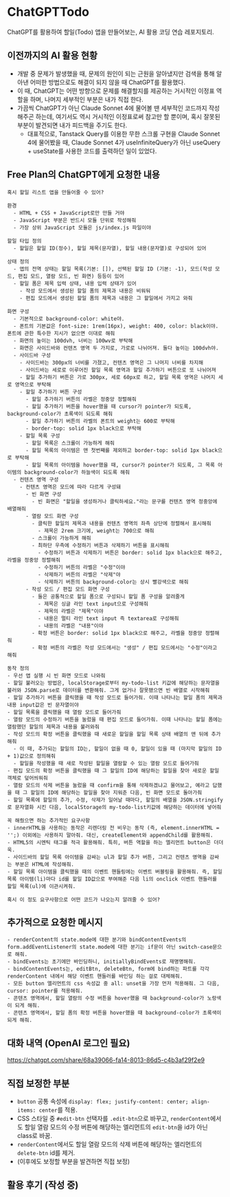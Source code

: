 # ChatGPTTodo

ChatGPT를 활용하여 할일(Todo) 앱을 만들어보는, AI 활용 코딩 연습 레포지토리.

## 이전까지의 AI 활용 현황

- 개발 중 문제가 발생했을 때, 문제의 원인이 되는 근원을 알아냈지만 검색을 통해 알아낸 어떠한 방법으로도 해결이 되지 않을 때 ChatGPT를 활용했다.
- 이 때, ChatGPT는 어떤 방향으로 문제를 해결할지를 제공하는 거시적인 이정표 역할을 하며, 나머지 세부적인 부분은 내가 직접 한다.
- 가끔씩 ChatGPT가 아닌 Claude Sonnet 4에 물어볼 땐 세부적인 코드까지 작성해주곤 하는데, 여기서도 역시 거시적인 이정표로써 참고만 할 뿐이며, 혹시 잘못된 부분이 발견되면 내가 피드백을 주기도 한다.
  - 대표적으로, Tanstack Query를 이용한 무한 스크롤 구현을 Claude Sonnet 4에 물어봤을 때, Claude Sonnet 4가 useInfiniteQuery가 아닌 useQuery + useState를 사용한 코드를 출력하던 일이 있었다.

## Free Plan의 ChatGPT에게 요청한 내용

```
혹시 할일 리스트 앱을 만들어줄 수 있어?

환경
  - HTML + CSS + JavaScript로만 만들 거야
  - JavaScript 부분은 반드시 모듈 단위로 작성해줘
  - 가장 상위 JavaScript 모듈은 js/index.js 파일이야

할일 타입 정의
  - 할일은 할일 ID(정수), 할일 제목(문자열), 할일 내용(문자열)로 구성되어 있어

상태 정의
  - 앱의 전역 상태는 할일 목록(기본: []), 선택된 할일 ID (기본: -1), 모드(작성 모드, 편집 모드, 열람 모드, 빈 화면) 등등이 있어
  - 할일 폼은 제목 입력 상태, 내용 입력 상태가 있어
    - 작성 모드에서 생성된 할일 폼의 제목과 내용은 비워둬
    - 편집 모드에서 생성된 할일 폼의 제목과 내용은 그 할일에서 가지고 와줘

화면 구성
  - 기본적으로 background-color: white야.
  - 폰트의 기본값은 font-size: 1rem(16px), weight: 400, color: black이야. 폰트에 관한 특수한 지시가 없으면 이대로 해줘
  - 화면의 높이는 100dvh, 너비는 100wv로 부탁해
  - 화면은 사이드바와 컨텐츠 영역 두 가지로, 가로로 나뉘어져. 둘다 높이는 100dvh야.
  - 사이드바 구성
    - 사이드바는 300px의 너비를 가졌고, 컨텐츠 영역은 그 나머지 너비를 차지해
    - 사이드바는 세로로 이루어진 할일 목록 영역과 할일 추가하기 버튼으로 또 나뉘어져
    - 할일 추가하기 버튼은 가로 300px, 세로 60px로 하고, 할일 목록 영역은 나머지 세로 영역으로 부탁해
    - 할일 추가하기 버튼 구성
      - 할일 추가하기 버튼의 라벨은 정중앙 정렬해줘
      - 할일 추가하기 버튼을 hover했을 때 cursor가 pointer가 되도록, background-color가 초록색이 되도록 해줘
      - 할일 추가하기 버튼의 라벨의 폰트의 weight는 600로 부탁해
      - border-top: solid 1px black으로 부탁해
    - 할일 목록 구성
      - 할일 목록은 스크롤이 가능하게 해줘
      - 할일 목록의 아이템은 맨 첫번째를 제외하고 border-top: solid 1px black으로 부탁해
      - 할일 목록의 아이템을 hover했을 때, cursor가 pointer가 되도록, 그 목록 아이템의 background-color가 하늘색이 되도록 해줘
  - 컨텐츠 영역 구성
    - 컨텐츠 영역은 모드에 따라 다르게 구성돼
      - 빈 화면 구성
        - 빈 화면은 "할일을 생성하거나 클릭하세요."라는 문구를 컨텐츠 영역 정중앙에 배열해줘
      - 열람 모드 화면 구성
        - 클릭한 할일의 제목과 내용을 컨텐츠 영역의 좌측 상단에 정렬해서 표시해줘
          - 제목은 2rem 크기에, weight는 700으로 해줘
        - 스크롤이 가능하게 해줘
        - 최하단 우측에 수정하기 버튼과 삭제하기 버튼을 표시해줘
          - 수정하기 버튼과 삭제하기 버튼은 border: solid 1px black으로 해주고, 라벨을 정중앙 정렬해줘
          - 수정하기 버튼의 라벨은 "수정"이야
          - 삭제하기 버튼의 라벨은 "삭제"야
          - 삭제하기 버튼의 background-color는 상시 빨강색으로 해줘
      - 작성 모드 / 편집 모드 화면 구성
        - 둘은 공통적으로 할일 폼으로 구성되니 할일 폼 구성을 알려줄게
          - 제목은 싱글 라인 text input으로 구성해줘
          - 제목의 라벨은 "제목"이야
          - 내용은 멀티 라인 text input 즉 textarea로 구성해줘
          - 내용의 라벨은 "내용"이야
        - 확정 버튼은 border: solid 1px black으로 해주고, 라벨을 정중앙 정렬해줘
        - 확정 버튼의 라벨은 작성 모드에서는 "생성" / 편집 모드에서는 "수정"이라고 해줘

동작 정의
- 우선 앱 실행 시 빈 화면 모드로 나와줘
- 할일 불러오는 방법은, localStorage로부터 my-todo-list 키값에 해당하는 문자열을 불러와 JSON.parse로 데이터를 변환해줘. 그게 없거나 잘못됐으면 빈 배열로 시작해줘
- 할일 추가하기 버튼을 클릭했을 때 작성 모드로 들어가줘. 이때 나타나는 할일 폼의 제목과 내용 input값은 빈 문자열이야
- 할일 목록을 클릭했을 때 열람 모드로 들어가줘
- 열람 모드의 수정하기 버튼을 눌렀을 때 편집 모드로 들어가줘. 이때 나타나는 할일 폼에는 열람했던 할일의 제목과 내용을 불러와줘
- 작성 모드의 확정 버튼을 클릭했을 때 새로운 할일을 할일 목록 상태 배열의 맨 뒤에 추가해줘
  - 이 때, 추가되는 할일의 ID는, 할일이 없을 때 0, 할일이 있을 때 (마지막 할일의 ID + 1)값으로 정의해줘
  - 할일을 작성했을 때 새로 작성된 할일을 열람할 수 있는 열람 모드로 들어가줘
- 편집 모드의 확정 버튼을 클릭했을 때 그 할일의 ID에 해당하는 할일을 찾아 새로운 할일 객체로 덮어씌워줘
- 열람 모드의 삭제 버튼을 눌렀을 때 confirm을 통해 삭제하겠냐고 물어보고, 예라고 답했을 때 그 할일의 ID에 해당하는 할일을 찾아 지워준 다음, 빈 화면 모드로 돌아가줘
- 할일 목록에 할일의 추가, 수정, 삭제가 일어날 때마다, 할일의 배열을 JSON.stringify로 문자열화 시킨 다음, localStorage의 my-todo-list키값에 해당하는 데이터에 넣어줘

꼭 해줬으면 하는 추가적인 요구사항
- innerHTML을 사용하는 동작은 리렌더링 전 비우는 동작 (즉, element.innerHTML = '';) 이외에는 사용하지 말아줘. 대신, createElement와 appendChild를 활용해줘.
- HTML5의 시멘틱 태그를 적극 활용해줘. 특히, 버튼 역할을 하는 엘리먼트 button은 더더욱.
- 사이드바의 할일 목록 아이템을 감싸는 ul과 할일 추가 버튼, 그리고 컨텐츠 영역을 감싸는 부분은 HTML에 작성해줘.
- 할일 목록 아이템을 클릭했을 때의 이벤트 핸들링에는 이벤트 버블링을 활용해줘. 즉, 할일 목록 아이템(li)마다 id를 할일 ID값으로 부여해준 다음 li의 onclick 이벤트 핸들러를 할일 목록(ul)에 이관시켜줘.

혹시 이 정도 요구사항으로 어떤 코드가 나오는지 알려줄 수 있어?
```

## 추가적으로 요청한 메시지

```
- renderContent의 state.mode에 대한 분기와 bindContentEvents의 form.addEventListener의 state.mode에 대한 분기는 if문이 아닌 switch-case문으로 해줘.
- bindEvents는 초기에만 바인딩하니, initiallyBindEvents로 재명명해줘.
- bindContentEvents는, editBtn, deleteBtn, form에 bind하는 파트를 각각 renderContent 내에서 해당 이벤트 핸들러를 바인딩 하는 걸로 대체해줘.
- 모든 button 엘리먼트의 css 속성값 중 all: unset을 가장 먼저 적용해줘. 그 다음, cursor: pointer를 적용해줘.
- 콘텐츠 영역에서, 할일 열람의 수정 버튼을 hover했을 때 background-color가 노랑색이 되게 해줘.
- 콘텐츠 영역에서, 할일 폼의 확정 버튼을 hover했을 때 background-color가 초록색이 되게 해줘.
```

## 대화 내역 (OpenAI 로그인 필요)

https://chatgpt.com/share/68a39066-fa14-8013-86d5-c4b3af29f2e9

## 직접 보정한 부분

- `button` 공통 속성에 `display: flex; justify-content: center; align-items: center`를 적용.
- CSS 스타일 중 `#edit-btn` 선택자를 `.edit-btn`으로 바꾸고, `renderContent`에서도 할일 열람 모드의 수정 버튼에 해당하는 엘리먼트의 `edit-btn`을 id가 아닌 class로 바꿈.
- `renderContent`에서도 할일 열람 모드의 삭제 버튼에 해당하는 엘리먼트의 `delete-btn` id를 제거.
- (이후에도 보정할 부분을 발견하면 직접 보정)

## 활용 후기 (작성 중)
